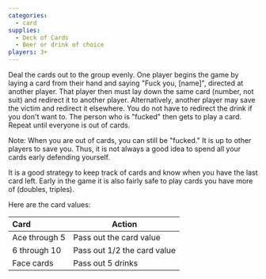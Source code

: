 ```yaml
---
categories:
  - card
supplies:
  - Deck of Cards
  - Beer or drink of choice
players: 3+
---
```


Deal the cards out to the group evenly. One player begins the game by laying a card from their hand and saying "Fuck you, [name]", directed at another player.
That player then must lay down the same card (number, not suit) and redirect it to another player. Alternatively, another player may save the victim and redirect it elsewhere. You do not have to redirect the drink if you don't want to.
The person who is "fucked" then gets to play a card. Repeat until everyone is out of cards.

Note: When you are out of cards, you can still be "fucked." It is up to other players to save you.
Thus, it is not always a good idea to spend all your cards early defending yourself.

It is a good strategy to keep track of cards and know when you have the last card left. Early in the game it is also fairly safe to play cards you have more of (doubles, triples).

Here are the card values:

Card | Action
:---|---
Ace through 5 | Pass out the card value
6 through 10 | Pass out 1/2 the card value
Face cards | Pass out 5 drinks
